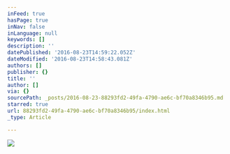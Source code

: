 ```yaml
---
inFeed: true
hasPage: true
inNav: false
inLanguage: null
keywords: []
description: ''
datePublished: '2016-08-23T14:59:22.052Z'
dateModified: '2016-08-23T14:58:43.081Z'
authors: []
publisher: {}
title: ''
author: []
via: {}
sourcePath: _posts/2016-08-23-88293fd2-49fa-4790-ae6c-bf70a8346b95.md
starred: true
url: 88293fd2-49fa-4790-ae6c-bf70a8346b95/index.html
_type: Article

---
```

![](https://the-grid-user-content.s3-us-west-2.amazonaws.com/fb6678bd-ada5-44bc-8b9b-43a215188593.png)